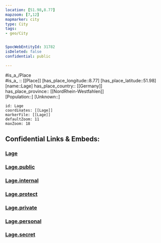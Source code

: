 ```yaml
---
location: [51.98,8.77] 
mapzoom: [7,12] 
mapmarker: city 
type: City
tags:
- geo/City


SpocWebEntityId: 31782
isDeleted: false
confidential: public

---
```

#is_a_/Place  
#is_a_ :: [[Place]] 
[has_place_longitude::8.77] 
[has_place_latitude::51.98] 
[name::Lage] 
has_place_country:: [[Germany]]  
has_place_province:: [[NordRhein-Westfahlen]]  
[Population::] 
[Unknown::] 


```leaflet
id: Lage
coordinates: [[Lage]] 
markerFile: [[Lage]] 
defaultZoom: 11 
maxZoom: 18
```


## Confidential Links & Embeds: 

### [Lage](/_Standards/Earth/Continent/Europe/Europe~Central/Germany/Germany~West/Nordrhein-Westfalen/counties~NW/Lippe/cities~Lippe/Lage.md) 

### [Lage.public](/_public/Earth/Continent/Europe/Europe~Central/Germany/Germany~West/Nordrhein-Westfalen/counties~NW/Lippe/cities~Lippe/Lage.public.md) 

### [Lage.internal](/_internal/Earth/Continent/Europe/Europe~Central/Germany/Germany~West/Nordrhein-Westfalen/counties~NW/Lippe/cities~Lippe/Lage.internal.md) 

### [Lage.protect](/_protect/Earth/Continent/Europe/Europe~Central/Germany/Germany~West/Nordrhein-Westfalen/counties~NW/Lippe/cities~Lippe/Lage.protect.md) 

### [Lage.private](/_private/Earth/Continent/Europe/Europe~Central/Germany/Germany~West/Nordrhein-Westfalen/counties~NW/Lippe/cities~Lippe/Lage.private.md) 

### [Lage.personal](/_personal/Earth/Continent/Europe/Europe~Central/Germany/Germany~West/Nordrhein-Westfalen/counties~NW/Lippe/cities~Lippe/Lage.personal.md) 

### [Lage.secret](/_secret/Earth/Continent/Europe/Europe~Central/Germany/Germany~West/Nordrhein-Westfalen/counties~NW/Lippe/cities~Lippe/Lage.secret.md)


